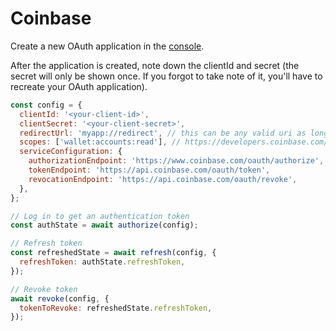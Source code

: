 # Coinbase

Create a new OAuth application in the [console](https://www.coinbase.com/oauth/applications/new).

After the application is created, note down the clientId and secret (the secret will only be shown once. If you forgot to take note of it, you'll have to recreate your OAuth application).

```js
const config = {
  clientId: '<your-client-id>',
  clientSecret: '<your-client-secret>',
  redirectUrl: 'myapp://redirect', // this can be any valid uri as long as it's the same as what you configured
  scopes: ['wallet:accounts:read'], // https://developers.coinbase.com/docs/wallet/permissions
  serviceConfiguration: {
    authorizationEndpoint: 'https://www.coinbase.com/oauth/authorize',
    tokenEndpoint: 'https://api.coinbase.com/oauth/token',
    revocationEndpoint: 'https://api.coinbase.com/oauth/revoke',
  },
};

// Log in to get an authentication token
const authState = await authorize(config);

// Refresh token
const refreshedState = await refresh(config, {
  refreshToken: authState.refreshToken,
});

// Revoke token
await revoke(config, {
  tokenToRevoke: refreshedState.refreshToken,
});
```
